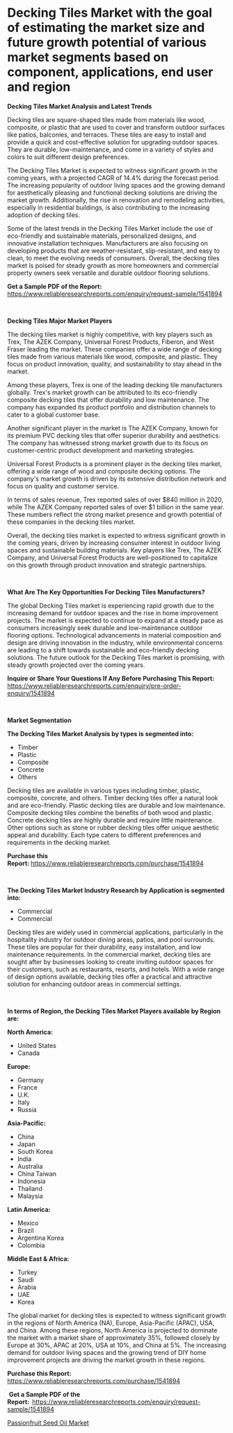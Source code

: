 <p><h1>Decking Tiles Market with the goal of estimating the market size and future growth potential of various market segments based on component, applications, end user and region</h1></p><p><strong>Decking Tiles Market Analysis and Latest Trends</strong></p>
<p><p>Decking tiles are square-shaped tiles made from materials like wood, composite, or plastic that are used to cover and transform outdoor surfaces like patios, balconies, and terraces. These tiles are easy to install and provide a quick and cost-effective solution for upgrading outdoor spaces. They are durable, low-maintenance, and come in a variety of styles and colors to suit different design preferences.</p><p>The Decking Tiles Market is expected to witness significant growth in the coming years, with a projected CAGR of 14.4% during the forecast period. The increasing popularity of outdoor living spaces and the growing demand for aesthetically pleasing and functional decking solutions are driving the market growth. Additionally, the rise in renovation and remodeling activities, especially in residential buildings, is also contributing to the increasing adoption of decking tiles.</p><p>Some of the latest trends in the Decking Tiles Market include the use of eco-friendly and sustainable materials, personalized designs, and innovative installation techniques. Manufacturers are also focusing on developing products that are weather-resistant, slip-resistant, and easy to clean, to meet the evolving needs of consumers. Overall, the decking tiles market is poised for steady growth as more homeowners and commercial property owners seek versatile and durable outdoor flooring solutions.</p></p>
<p><strong>Get a Sample PDF of the Report:&nbsp;</strong> <a href="https://www.reliableresearchreports.com/enquiry/request-sample/1541894">https://www.reliableresearchreports.com/enquiry/request-sample/1541894</a></p>
<p>&nbsp;</p>
<p><strong>Decking Tiles Major Market Players</strong></p>
<p><p>The decking tiles market is highly competitive, with key players such as Trex, The AZEK Company, Universal Forest Products, Fiberon, and West Fraser leading the market. These companies offer a wide range of decking tiles made from various materials like wood, composite, and plastic. They focus on product innovation, quality, and sustainability to stay ahead in the market.</p><p>Among these players, Trex is one of the leading decking tile manufacturers globally. Trex's market growth can be attributed to its eco-friendly composite decking tiles that offer durability and low maintenance. The company has expanded its product portfolio and distribution channels to cater to a global customer base.</p><p>Another significant player in the market is The AZEK Company, known for its premium PVC decking tiles that offer superior durability and aesthetics. The company has witnessed strong market growth due to its focus on customer-centric product development and marketing strategies.</p><p>Universal Forest Products is a prominent player in the decking tiles market, offering a wide range of wood and composite decking options. The company's market growth is driven by its extensive distribution network and focus on quality and customer service.</p><p>In terms of sales revenue, Trex reported sales of over $840 million in 2020, while The AZEK Company reported sales of over $1 billion in the same year. These numbers reflect the strong market presence and growth potential of these companies in the decking tiles market.</p><p>Overall, the decking tiles market is expected to witness significant growth in the coming years, driven by increasing consumer interest in outdoor living spaces and sustainable building materials. Key players like Trex, The AZEK Company, and Universal Forest Products are well-positioned to capitalize on this growth through product innovation and strategic partnerships.</p></p>
<p>&nbsp;</p>
<p><strong>What Are The Key Opportunities For Decking Tiles Manufacturers?</strong></p>
<p><p>The global Decking Tiles market is experiencing rapid growth due to the increasing demand for outdoor spaces and the rise in home improvement projects. The market is expected to continue to expand at a steady pace as consumers increasingly seek durable and low-maintenance outdoor flooring options. Technological advancements in material composition and design are driving innovation in the industry, while environmental concerns are leading to a shift towards sustainable and eco-friendly decking solutions. The future outlook for the Decking Tiles market is promising, with steady growth projected over the coming years.</p></p>
<p><strong>Inquire or Share Your Questions If Any Before Purchasing This Report:</strong> <a href="https://www.reliableresearchreports.com/enquiry/pre-order-enquiry/1541894">https://www.reliableresearchreports.com/enquiry/pre-order-enquiry/1541894</a></p>
<p>&nbsp;</p>
<p><strong>Market Segmentation</strong></p>
<p><strong>The Decking Tiles Market Analysis by types is segmented into:</strong></p>
<p><ul><li>Timber</li><li>Plastic</li><li>Composite</li><li>Concrete</li><li>Others</li></ul></p>
<p><p>Decking tiles are available in various types including timber, plastic, composite, concrete, and others. Timber decking tiles offer a natural look and are eco-friendly. Plastic decking tiles are durable and low maintenance. Composite decking tiles combine the benefits of both wood and plastic. Concrete decking tiles are highly durable and require little maintenance. Other options such as stone or rubber decking tiles offer unique aesthetic appeal and durability. Each type caters to different preferences and requirements in the decking market.</p></p>
<p><strong>Purchase this Report:&nbsp;</strong><a href="https://www.reliableresearchreports.com/purchase/1541894">https://www.reliableresearchreports.com/purchase/1541894</a></p>
<p>&nbsp;</p>
<p><strong>The Decking Tiles Market Industry Research by Application is segmented into:</strong></p>
<p><ul><li>Commercial</li><li>Commercial</li></ul></p>
<p><p>Decking tiles are widely used in commercial applications, particularly in the hospitality industry for outdoor dining areas, patios, and pool surrounds. These tiles are popular for their durability, easy installation, and low maintenance requirements. In the commercial market, decking tiles are sought after by businesses looking to create inviting outdoor spaces for their customers, such as restaurants, resorts, and hotels. With a wide range of design options available, decking tiles offer a practical and attractive solution for enhancing outdoor areas in commercial settings.</p></p>
<p>&nbsp;</p>
<p><strong>In terms of Region, the Decking Tiles Market Players available by Region are:</strong></p>
<p>
    <p> <strong> North America: </strong>
        <ul>
            <li>United States</li>
            <li>Canada</li>
        </ul>
        </p> 
    <p> <strong> Europe: </strong>
        <ul>
            <li>Germany</li>
            <li>France</li>
            <li>U.K.</li>
            <li>Italy</li>
            <li>Russia</li>
        </ul>
        </p> 
    <p> <strong> Asia-Pacific: </strong>
        <ul>
            <li>China</li>
            <li>Japan</li>
            <li>South Korea</li>
            <li>India</li>
            <li>Australia</li>
            <li>China Taiwan</li>
            <li>Indonesia</li>
            <li>Thailand</li>
            <li>Malaysia</li>
        </ul>
        </p> 
    <p> <strong> Latin America: </strong>
        <ul>
            <li>Mexico</li>
            <li>Brazil</li>
            <li>Argentina Korea</li>
            <li>Colombia</li>
        </ul>
        </p> 
    <p> <strong> Middle East & Africa: </strong>
        <ul>
            <li>Turkey</li>
            <li>Saudi</li>
            <li>Arabia</li>
            <li>UAE</li>
            <li>Korea</li>
        </ul>
    </p>
    </p>
<p><p>The global market for decking tiles is expected to witness significant growth in the regions of North America (NA), Europe, Asia-Pacific (APAC), USA, and China. Among these regions, North America is projected to dominate the market with a market share of approximately 35%, followed closely by Europe at 30%, APAC at 20%, USA at 10%, and China at 5%. The increasing demand for outdoor living spaces and the growing trend of DIY home improvement projects are driving the market growth in these regions.</p></p>
<p><strong>Purchase this Report: </strong><a href="https://www.reliableresearchreports.com/purchase/1541894">https://www.reliableresearchreports.com/purchase/1541894</a></p>
<p>&nbsp;<strong>Get a Sample PDF of the Report:&nbsp;&nbsp;</strong><a href="https://www.reliableresearchreports.com/enquiry/request-sample/1541894">https://www.reliableresearchreports.com/enquiry/request-sample/1541894</a></p>
<p><strong></strong></p>
<p><p><a href="https://github.com/nancykennedykellievqfqt2/Market-Research-Report-List-1/blob/main/passionfruit-seed-oil-market.md">Passionfruit Seed Oil Market</a></p></p>